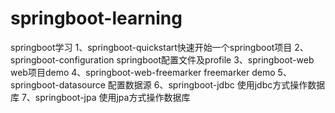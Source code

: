 # springboot-learning
springboot学习
1、springboot-quickstart快速开始一个springboot项目
2、springboot-configuration springboot配置文件及profile
3、springboot-web web项目demo
4、springboot-web-freemarker freemarker demo
5、springboot-datasource 配置数据源
6、springboot-jdbc 使用jdbc方式操作数据库
7、springboot-jpa 使用jpa方式操作数据库
